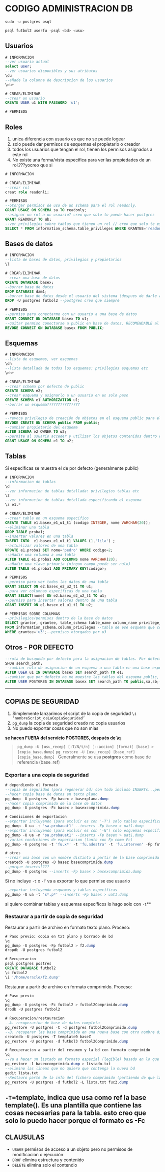 # CODIGO ADMINISTRACION DB

```sql
sudo -u postgres psql

psql futbol2 userfu -psql <bd> <usu>
```

## Usuarios

```SQL
# INFORMACION
--ver usuario actual
select user;
--ver usuarios disponibles y sus atributos
\du
--añade la columna de descripcion de los usuarios
\du+

# CREAR/ELIMINAR
--crear un usuario
CREATE USER u1 WITH PASSWORD 'u1';

# PERMISOS
```

## Roles
1. unica diferencia con usuario es que no se puede logear
2. solo puede dar permisos de esquemas el propietario o creador
3. todos los usuarios que tengan el rol, tienen los permisos asignados a este rol
4. No existe una forma/vista especifica para ver las propiedades de un rol.???yocreo que si

```SQL
# INFORMACION

# CREAR/ELIMINAR
--crear rol
creat role readonli;

# PERMISOS
--otorgar permisos de uso de un schema para el rol readonly.
GRANT USAGE ON SCHEMA sa TO readonly;
--asignar un rol a un usuario? creo que solo lo puede hacer postgres
GRANT READONLY TO ub;
--ver privilegios sobre tablas que tienen un rol // creo que solo te estaria mostrando una parte???
SELECT * FROM information_schema.table_privileges WHERE GRANTEE='readonly'


```

## Bases de datos

```SQL
# INFORMACION
--lista de bases de datos, privilegios y propietarios
\l 

# CREAR/ELIMINAR
--crear una base de datos
CREATE DATABASE basex;
--borrar base de datos
DROP DATABASE dam1;
--borrar base de datos desde el usuario del sistema (despues de darle a \q)
DROP -U postgres futbol2 --postgres creo que siempre

# PERMISOS
--permiso para conectarme con un usuario a una base de datos
GRANT CONNECT ON DATABASE basex TO u1;
--quitar permiso conectarse a public en base de datos. RECOMENDABLE al principio.
REVOKE CONNECT ON DATABASE basex FROM PUBLIC;

```

## Esquemas

```SQL
# INFORMACION
--lista de esquemas, ver esquemas
\dn
--lista detallada de todos los esquemas: privilegios esquemas etc
\dn+

# CREAR/ELIMINAR
--crear schema por defecto de public
CREATE SCHEMA e2;
--crear esquema y asignarlo a un usuario en un solo paso
CREATE SCHEMA e1 AUTHORIZATION u1;
--borrar un esquema???????????????

# PERMISOS
--revoca privilegio de creación de objetos en el esquema public para el rol public
REVOKE CREATE ON SCHEMA public FROM public;
--cambiar propietario del esquema
ALTER SCHEMA e2 OWNER TO u2;
--permite al usuario acceder y utilizar los objetos contenidos dentro del esquema-IMPORTANTE
GRANT USAGE ON SCHEMA e1 TO u2;
```

## Tablas
Si especificas se muestra el de por defecto (generalmente public)

```SQL
# INFORMACION
--informacion de tablas
\d
--ver informacion de tablas detallada: privilegios tablas etc
\z
--ver informacion de tablas detallada especificando el esquema
\z e1.*

# CREAR/ELIMINAR
--crear tabla en un esquema especifico
CREATE TABLE e1.basex_e1_u1_t1 (codigo INTEGER, nome VARCHAR(20));
--eliminar una tabla
DROP TABLE proba1;
--insertar valores en una tabla
INSERT INTO  e1.basex_e1_u1_t1 VALUES (1,'lila') ;
--actualizar valores de una tabla
UPDATE e1.proba1 SET nome='pedro' WHERE codigo=2;
--añadir una columna a una tabla
ALTER TABLE e1.proba1 ADD COLUMNS nome VARCHAR(20);
--añadir una clave primaria (ningun campo puede ser nulo)
ALTER TABLE e1.proba1 ADD PRIMARY KEY(codigo);

# PERMISOS
--permiso para ver todos los datos de una tabla
GRANT SELECT ON e2.basex_e2_u2_t1 TO u1;
--para ver columnas especificas de una tabla
GRANT SELECT(nome) ON e2.basex_e2_u2_t1 TO u1;
--permiso para insertar valores dentro de una tabla
GRANT INSERT ON e1.basex_e1_u1_t1 TO u2;

# PERMISOS SOBRE COLUMNAS
--privilegios/permisos dentro de la base de datos
SELECT grantor, grantee, table_schema table_name column_name privilege_type --columnas que se muestran
FROM information_schema.column_privileges --tabla de ese esquema que contiene info sobre permisos sobre columnas otorgados por bd
WHERE grantee='u3';--permisos otorgados por u3
```

## Otros - POR DEFECTO
```SQL
--ruta de busqueda por defecto para la asignacion de tablas. Por defecto public
SHOW search_path;
--cambiar ruta de asignacion de un esquema a una tabla en una base especifica - asgincion con postres
ALTER USER u1 IN DATABASE basex SET search_path TO e1;
--cambiar que por defecto no me muestre las tablas del esquema public, si no que me muestre todas las que hay. sb y sa serían otros esquemas.
ALTER USER POSTGRES IN DATABASE basex SET search_path TO public,sa,sb;--NO ACTUALIZA hasta que cerramos y abrimos sesion de nuevo
```

------------

## COPIAS DE SEGURIDAD
1. Simplemente lanzarimos el script de la copia de seguridad `\i ‘nombreScript_deLaCopiaSeguridad’`
2. `pg_dump` la copia de seguridad creado no copia usuarios
3. No puedo exportar cosas que no son mias

**se hacen FUERA del servicio POSTGRES, después de \q**
>`pg_dump -U [usu_recep] [-T/N/t/n] [--accion] [format] [base] > [copia_base.dump]`
>`pg_restore -U [usu_recep] [base_ref] [copia_base.dump] `
Generalmente se usa **postgres** como base de referencia (base_ref)

### Exportar a una copia de seguridad

```SQL
# dependiendo el formato
--copia de seguridad (para regenerar bd) con todo incluso INSERTs...pero NO los usuarios
--hacer copia base de datos en texto plano
pg_dump -U postgres -Fp basex > basexplana.dump
--hacer copia comprimida de la base de datos
pg_dump -U postgres -Fc basex > basexcomprimida.dump

# Condiciones de exportacion
--exportar incluyendo (para excluir es con '-T') solo tablas específicas
pg_dump -U ua -t 'sa.probauat1' --inserts -Fp basex > uat1.dump
--exportar incluyendo (para excluir es con '-N') solo esquemas específicos
pg_dump -U ua -n 'sa.probauat1' --inserts -Fp basex > uat1.dump
--varias condiciones de exportacion (tanto con Fp como Fc)
pg_dump -U postgres -t 'fu.x*' -t 'fu.adestra' -t 'fu.interven' -Fp futbol2 > fup2.dump

# otros
--crear una base con un nombre distinto a partir de la base comprimida
createdb -U postgres -D basez basecomprimida.dump
--porque inserts????
pd_dump -U postgres --inserts -Fp basex > basexcomprimida.dump
```
Si no incluye `-t` o `-T` va a exportar lo que permise ese usuario

```SQL
--exportar incluyendo esquemas y tablas específicas
pg_dump -U ua -t 's*.p*' --inserts -Fp basex > uat1.dump
```
si quiero combinar tablas y esquemas específicos lo hago solo con `-t`**

### Restaurar a partir de copia de seguridad
Restaurar a partir de archivo en formato texto plano. Proceso:
```SQL
# Paso previo: copia en txt plano y borrado de bd
\q
pg_dump -U postgres -Fp futbol2 > f2.dump
dropdb -U postgres futbol2

# Recuperacion
psql postgres postres
CREATE DATABASE futbol2
\c futbol2
\i '/home/oracle/f2.dump'
```

Restaurar a partir de archivo en formato comprimido. Proceso:
```SQL
# Paso previo
\q
pg_dump -U postgres -Fc futbol2 > futbol2Comprimido.dump
drodb -U postgres futbol2

# Recuperacion/restauracion
--A. recuperacion de base de datos completa
pg_restore -U postgres -C -d postgres futbol2Comprimido.dump
--B. recuperar las base comprimida en una nueva base con otro nombre distinto
createdb -U postgres -T template0 baseZ 
pg_restore -U postgres -d futbol3 futbol2Comprimido.dump

# Recuperacion a partir del resumen y la bd con formato comprimido
\q
--Va a hacer un listado en formato especial (legible) basado en lo que hay en basexcomprimida y lo va a meter en listado.txt
pg_restore -l basexcomprimida.dump > listado.txt
--elimino las lineas que no quiero que contenga la nueva bd
gedit lista.txt
--Restauro parte de la info del fichero comprimido (partiendo de que la base original no fue eliminada)
pg_restore -U postgres -d futbol2 -L lista.txt fuc2.dump

```
`-T`=template, indica que usa como ref la base template(). Es una plantilla que contiene las cosas necesarias para la tabla. **esto creo que solo lo puedo hacer porque el formato es -Fc**
----------------
## CLAUSULAS
* `USAGE` permisos de acceso a un objeto pero no permisos de modificacion o ejecución
* `DROP` elimina estructura y contenido
* `DELETE` elimina solo el contendio



